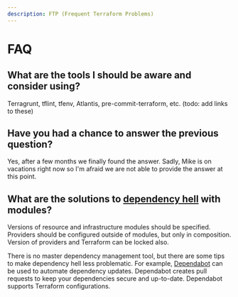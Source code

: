```yaml
---
description: FTP (Frequent Terraform Problems)
---
```


# FAQ

## What are the tools I should be aware and consider using?

Terragrunt, tflint, tfenv, Atlantis, pre-commit-terraform, etc. \(todo: add links to these\)

## Have you had a chance to answer the previous question?

Yes, after a few months we finally found the answer. Sadly, Mike is on vacations right now so I'm afraid we are not able to provide the answer at this point.

## What are the solutions to [dependency hell](https://en.wikipedia.org/wiki/Dependency_hell) with modules?

Versions of resource and infrastructure modules should be specified. Providers should be configured outside of modules, but only in composition. Version of providers and Terraform can be locked also.

There is no master dependency management tool, but there are some tips to make dependency hell less problematic. For example, [Dependabot](https://dependabot.com/) can be used to automate dependency updates. Dependabot creates pull requests to keep your dependencies secure and up-to-date. Dependabot supports Terraform configurations.

